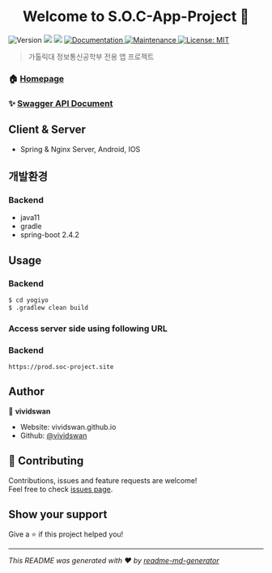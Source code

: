 <h1 align="center">Welcome to S.O.C-App-Project 👋</h1>
<p>
  <img alt="Version" src="https://img.shields.io/badge/version-1.0.0-blue.svg?cacheSeconds=2592000" />
  <img src="https://img.shields.io/badge/npm-%3E%3D5.5.0-blue.svg" />
  <img src="https://img.shields.io/badge/node-%3E%3D9.3.0-blue.svg" />
  <a href="https://prod.soc-project.site/swagger-ui/index.html" target="_blank">
    <img alt="Documentation" src="https://img.shields.io/badge/documentation-yes-brightgreen.svg" />
  </a>
  <a href="https://github.com/kefranabg/readme-md-generator/graphs/commit-activity" target="_blank">
    <img alt="Maintenance" src="https://img.shields.io/badge/Maintained%3F-yes-green.svg" />
  </a>
  <a href="#" target="_blank">
    <img alt="License: MIT" src="https://img.shields.io/github/license/vividswan/S.O.C-App-Project" />
  </a>
</p>

> 가톨릭대 정보통신공학부 전용 앱 프로젝트

### 🏠 [Homepage](https://github.com/S-O-C-Develop/S.O.C-App-Project)

### ✨ [Swagger API Document](https://prod.soc-project.site/swagger-ui/index.html)

## Client & Server

- Spring & Nginx Server, Android, IOS

## 개발환경

### Backend
- java11
- gradle
- spring-boot 2.4.2


## Usage


### Backend
```sh
$ cd yogiyo
$ .gradlew clean build
```

### Access server side using following URL

### Backend
```
https://prod.soc-project.site
```

## Author

👤 **vividswan**

* Website: vividswan.github.io
* Github: [@vividswan](https://github.com/vividswan)

## 🤝 Contributing

Contributions, issues and feature requests are welcome!<br />Feel free to check [issues page](https://github.com/S-O-C-Develop/S.O.C-App-Project/issues). 

## Show your support

Give a ⭐️ if this project helped you!

***
_This README was generated with ❤️ by [readme-md-generator](https://github.com/kefranabg/readme-md-generator)_